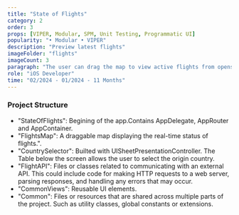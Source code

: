 ```yaml
---
title: "State of Flights"
category: 2
order: 3
props: [VIPER, Modular, SPM, Unit Testing, Programmatic UI]
popularity: "• Modular • VIPER"
description: "Preview latest flights"
imageFolder: "flights"
imageCount: 3
paragraph: "The user can drag the map to view active flights from opensky API. By clicking on the aircraft, they can obtain the ICAO24 code and origin country information. The flights can be filtered by origin country using the list at the bottom of the screen."
role: "iOS Developer"
time: "02/2024 - 01/2024 - 11 Months"
---
```


### Project Structure

* "StateOfFlights": Begining of the app.Contains AppDelegate, AppRouter and AppContainer. 
* "FlightsMap": A draggable map displaying the real-time status of flights.".
* "CountrySelector": Builted with UISheetPresentationController. The Table below the screen allows the user to select the origin country.
* "FlightAPI": Files or classes related to communicating with an external API. This could include code for making HTTP requests to a web server, parsing responses, and handling any errors that may occur.
* "CommonViews": Reusable UI elements.
* "Common": Files or resources that are shared across multiple parts of the project. Such as utility classes, global constants or extensions.
